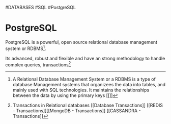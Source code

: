 #DATABASES #SQL #PostgreSQL 

# PostgreSQL

PostgreSQL is a powerful, open source relational database management system or RDBMS[^1]. 

Its advanced, robust and flexible and have an strong methodology to handle complex queries, transactions[^2]


[^1]: A Relational Database Management System or a RDBMS is a type of database Management systems that organizees the data into tables, and mainly used with SQL technologies. It maintains the relationships between the data by using the primary keys  [[]]
[^2]: Transactions in Relational databases [[Database Transactions]] [[REDIS - Transactions]][[MongoDB - Transactions]] [[CASSANDRA - Transactions]]
